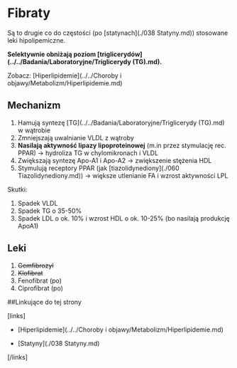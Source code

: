 # Fibraty

Są to drugie co do częstości (po [statynach](./038 Statyny.md)) stosowane leki hipolipemiczne.

**Selektywnie obniżają poziom [triglicerydów](../../Badania/Laboratoryjne/Triglicerydy (TG).md).**

Zobacz: [Hiperlipidemie](../../Choroby i objawy/Metabolizm/Hiperlipidemie.md)



## Mechanizm

1. Hamują syntezę [TG](../../Badania/Laboratoryjne/Triglicerydy (TG).md) w wątrobie
2. Zmniejszają uwalnianie VLDL z wątroby
3. **Nasilają aktywność lipazy lipoproteinowej** (m.in przez stymulację rec. PPAR) → hydroliza TG w chylomikronach i VLDL
4. Zwiększają syntezę Apo-A1 i Apo-A2 → zwiększenie stężenia HDL
5. Stymulują receptory PPAR (jak [tiazolidynediony](./060 Tiazolidynediony.md)) → większe utlenianie FA i wzrost aktywności LPL




Skutki:

1. Spadek VLDL
2. Spadek TG o 35-50%
3. Spadek LDL o ok. 10% i wzrost HDL o ok. 10-25% (bo nasilają produkcję ApoA1)



## Leki

1. ~~Gemfibrozyl~~
2. ~~Klofibrat~~
3. Fenofibrat (po)
4. Ciprofibrat (po)





##Linkujące do tej strony

[links]

- [Hiperlipidemie](../../Choroby i objawy/Metabolizm/Hiperlipidemie.md)

- [Statyny](./038 Statyny.md)


[/links]











